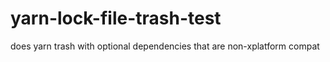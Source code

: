 # yarn-lock-file-trash-test
does yarn trash with optional dependencies that are non-xplatform compat
